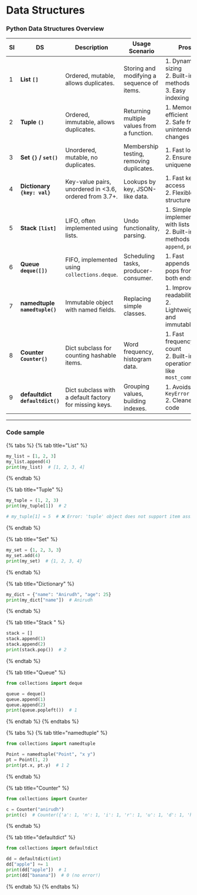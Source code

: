 # Data Structures

### Python Data Structures Overview

<table><thead><tr><th width="50.554595947265625">SI</th><th width="116.44708251953125">DS</th><th width="114.44708251953125">Description</th><th>Usage Scenario</th><th>Pros</th><th width="116.93447875976562">Cons</th></tr></thead><tbody><tr><td>1</td><td><strong>List <code>[]</code></strong></td><td>Ordered, mutable, allows duplicates.</td><td>Storing and modifying a sequence of items.</td><td>1. Dynamic sizing<br>2. Built-in methods<br>3. Easy indexing</td><td>1. Slower for search operations</td></tr><tr><td>2</td><td><strong>Tuple <code>()</code></strong></td><td>Ordered, immutable, allows duplicates.</td><td>Returning multiple values from a function.</td><td>1. Memory-efficient<br>2. Safe from unintended changes</td><td>1. Cannot modify contents</td></tr><tr><td>3</td><td><strong>Set <code>{}</code> / <code>set()</code></strong></td><td>Unordered, mutable, no duplicates.</td><td>Membership testing, removing duplicates.</td><td>1. Fast lookup<br>2. Ensures uniqueness</td><td>1. No indexing</td></tr><tr><td>4</td><td><strong>Dictionary <code>{key: val}</code></strong></td><td>Key-value pairs, unordered in &#x3C;3.6, ordered from 3.7+.</td><td>Lookups by key, JSON-like data.</td><td>1. Fast key access<br>2. Flexible structure</td><td>1. Keys must be hashable</td></tr><tr><td>5</td><td><strong>Stack <code>[list]</code></strong></td><td>LIFO, often implemented using lists.</td><td>Undo functionality, parsing.</td><td>1. Simple to implement with lists<br>2. Built-in methods like <code>append</code>, <code>pop</code></td><td>1. Manual enforcement of LIFO</td></tr><tr><td>6</td><td><strong>Queue <code>deque([])</code></strong></td><td>FIFO, implemented using <code>collections.deque</code>.</td><td>Scheduling tasks, producer-consumer.</td><td>1. Fast appends and pops from both ends</td><td>1. Not built-in as list</td></tr><tr><td>7</td><td><strong>namedtuple <code>namedtuple()</code></strong></td><td>Immutable object with named fields.</td><td>Replacing simple classes.</td><td>1. Improves readability<br>2. Lightweight and immutable</td><td>1. Cannot modify fields</td></tr><tr><td>8</td><td><strong>Counter <code>Counter()</code></strong></td><td>Dict subclass for counting hashable items.</td><td>Word frequency, histogram data.</td><td>1. Fast frequency count<br>2. Built-in operations like <code>most_common()</code></td><td>1. Not suitable for unhashables</td></tr><tr><td>9</td><td><strong>defaultdict <code>defaultdict()</code></strong></td><td>Dict subclass with a default factory for missing keys.</td><td>Grouping values, building indexes.</td><td>1. Avoids <code>KeyError</code><br>2. Cleaner code</td><td>1. Slight overhead due to factory</td></tr></tbody></table>

***

### Code sample

{% tabs %}
{% tab title="List" %}
```python
my_list = [1, 2, 3]
my_list.append(4)
print(my_list)  # [1, 2, 3, 4]

```
{% endtab %}

{% tab title="Tuple" %}
```python
my_tuple = (1, 2, 3)
print(my_tuple[1])  # 2

# my_tuple[1] = 5  # ❌ Error: 'tuple' object does not support item assignment

```
{% endtab %}

{% tab title="Set" %}
```python
my_set = {1, 2, 3, 3}
my_set.add(4)
print(my_set)  # {1, 2, 3, 4}

```
{% endtab %}

{% tab title="Dictionary" %}
```python
my_dict = {"name": "Anirudh", "age": 25}
print(my_dict["name"])  # Anirudh

```
{% endtab %}

{% tab title="Stack " %}
```python
stack = []
stack.append(1)
stack.append(2)
print(stack.pop())  # 2

```
{% endtab %}

{% tab title="Queue" %}
```python
from collections import deque

queue = deque()
queue.append(1)
queue.append(2)
print(queue.popleft())  # 1

```
{% endtab %}
{% endtabs %}

{% tabs %}
{% tab title="namedtuple" %}
```python
from collections import namedtuple

Point = namedtuple("Point", "x y")
pt = Point(1, 2)
print(pt.x, pt.y)  # 1 2

```
{% endtab %}

{% tab title="Counter" %}
```python
from collections import Counter

c = Counter("anirudh")
print(c)  # Counter({'a': 1, 'n': 1, 'i': 1, 'r': 1, 'u': 1, 'd': 1, 'h': 1})

```
{% endtab %}

{% tab title="defaultdict" %}
```python
from collections import defaultdict

dd = defaultdict(int)
dd["apple"] += 1
print(dd["apple"])  # 1
print(dd["banana"])  # 0 (no error!)

```
{% endtab %}
{% endtabs %}
